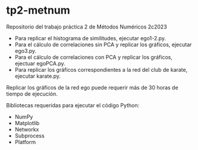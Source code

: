 # tp2-metnum
Repositorio del trabajo práctica 2 de Métodos Numéricos 2c2023

+ Para replicar el histograma de similitudes, ejecutar ego1-2.py.
+ Para el cálculo de correlaciones sin PCA y replicar los gráficos, ejecutar ego3.py.
+ Para el cálculo de correlaciones con PCA y replicar los gráficos, ejectuar egoPCA.py.
+ Para replicar los gráficos correspondientes a la red del club de karate, ejecutar karate.py.


Replicar los gráficos de la red ego puede requerir más de 30 horas de tiempo de ejecución.

Bibliotecas requeridas para ejecutar el código Python:
+ NumPy
+ Matplotlib
+ Networkx
+ Subprocess
+ Platform
